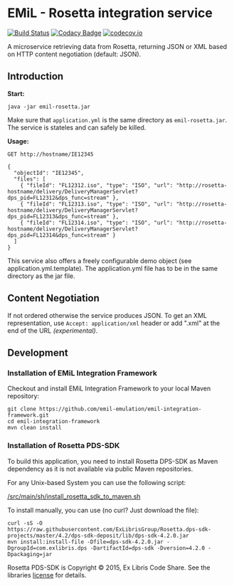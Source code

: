 # EMiL - Rosetta integration service
[![Build Status](https://travis-ci.org/emil-emulation/emil-rosetta.svg?branch=master)](https://travis-ci.org/emil-emulation/emil-rosetta)
[![Codacy Badge](https://api.codacy.com/project/badge/grade/8d0a037738f541138b067d8cda7a269b)](https://www.codacy.com/app/marcus_2/emil-rosetta)
[![codecov.io](https://codecov.io/github/emil-emulation/emil-integration-framework/coverage.svg?branch=master)](https://codecov.io/github/emil-emulation/emil-integration-framework?branch=master)

A microservice retrieving data from Rosetta, returning JSON or XML based on HTTP content negotiation (default: JSON).

## Introduction

**Start:**

    java -jar emil-rosetta.jar

Make sure that `application.yml` is the same directory as `emil-rosetta.jar`. The service is stateles and can safely be killed.

**Usage:**

    GET http://hostname/IE12345

    {
      "objectId": "IE12345",
      "files": [
        { "fileId": "FL12312.iso", "type": "ISO", "url": "http://rosetta-hostname/delivery/DeliveryManagerServlet?dps_pid=FL12312&dps_func=stream" },
        { "fileId": "FL12313.iso", "type": "ISO", "url": "http://rosetta-hostname/delivery/DeliveryManagerServlet?dps_pid=FL12313&dps_func=stream" },
        { "fileId": "FL12314.iso", "type": "ISO", "url": "http://rosetta-hostname/delivery/DeliveryManagerServlet?dps_pid=FL12314&dps_func=stream" }
      ]
    }

This service also offers a freely configurable demo object (see application.yml.template). The application.yml file has to be in the same directory as the jar file.

## Content Negotiation

If not ordered otherwise the service produces JSON. To get an XML representation, use `Accept: application/xml` header or add ".xml" at the end of the URL *(experimental)*.

## Development

### Installation of EMiL Integration Framework

Checkout and install EMiL Integration Framework to your local Maven repository:

    git clone https://github.com/emil-emulation/emil-integration-framework.git
    cd emil-integration-framework
    mvn clean install

### Installation of Rosetta PDS-SDK

To build this application, you need to install Rosetta DPS-SDK as Maven dependency as it is not available via public Maven repositories.

For any Unix-based System you can use the following script:

[/src/main/sh/install_rosetta_sdk_to_maven.sh](https://github.com/emil-emulation/emil-rosetta/blob/master/src/main/sh/install_rosetta_sdk_to_maven.sh)

To install manually, you can use (no curl? Just download the file):

    curl -sS -O https://raw.githubusercontent.com/ExLibrisGroup/Rosetta.dps-sdk-projects/master/4.2/dps-sdk-deposit/lib/dps-sdk-4.2.0.jar
    mvn install:install-file -Dfile=dps-sdk-4.2.0.jar -DgroupId=com.exlibris.dps -DartifactId=dps-sdk -Dversion=4.2.0 -Dpackaging=jar

Rosetta PDS-SDK is Copyright © 2015, Ex Libris Code Share. See the libraries [license](https://github.com/ExLibrisGroup/Rosetta.dps-sdk-projects/blob/master/LICENSE) for details.
